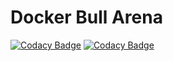 # Docker Bull Arena
[![Codacy Badge](https://api.codacy.com/project/badge/Grade/146d1c059d264f3c9f509eca7a9bf37b)](https://app.codacy.com/gh/Labrys-Group/docker-bull-arena?utm_source=github.com&utm_medium=referral&utm_content=Labrys-Group/docker-bull-arena&utm_campaign=Badge_Grade_Settings)
[![Codacy Badge](https://app.codacy.com/project/badge/Grade/f988f74f81194de2b0a563c43b332623)](https://www.codacy.com/gh/Labrys-Group/docker-bull-arena/dashboard?utm_source=github.com&amp;utm_medium=referral&amp;utm_content=Labrys-Group/docker-bull-arena&amp;utm_campaign=Badge_Grade)
